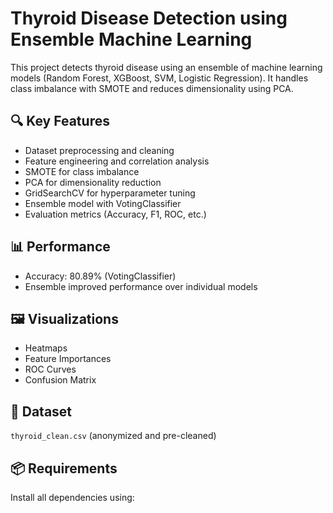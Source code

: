 # Thyroid Disease Detection using Ensemble Machine Learning

This project detects thyroid disease using an ensemble of machine learning models (Random Forest, XGBoost, SVM, Logistic Regression). It handles class imbalance with SMOTE and reduces dimensionality using PCA.

## 🔍 Key Features
- Dataset preprocessing and cleaning
- Feature engineering and correlation analysis
- SMOTE for class imbalance
- PCA for dimensionality reduction
- GridSearchCV for hyperparameter tuning
- Ensemble model with VotingClassifier
- Evaluation metrics (Accuracy, F1, ROC, etc.)

## 📊 Performance
- Accuracy: 80.89% (VotingClassifier)
- Ensemble improved performance over individual models

## 🖼️ Visualizations
- Heatmaps
- Feature Importances
- ROC Curves
- Confusion Matrix

## 📁 Dataset
`thyroid_clean.csv` (anonymized and pre-cleaned)

## 📦 Requirements
Install all dependencies using:
